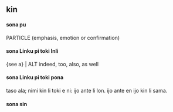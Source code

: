 ## kin

#### sona pu

PARTICLE (emphasis, emotion or confirmation)

#### sona Linku pi toki Inli

{see a} | ALT indeed, too, also, as well

#### sona Linku pi toki pona

taso ala; nimi kin li toki e ni: ijo ante li lon. ijo ante en ijo kin li sama.

#### sona sin

